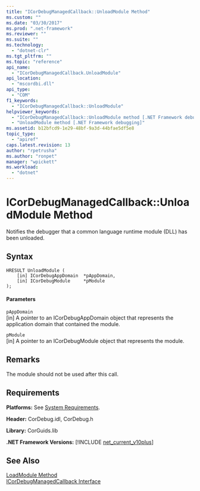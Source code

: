 ```yaml
---
title: "ICorDebugManagedCallback::UnloadModule Method"
ms.custom: ""
ms.date: "03/30/2017"
ms.prod: ".net-framework"
ms.reviewer: ""
ms.suite: ""
ms.technology: 
  - "dotnet-clr"
ms.tgt_pltfrm: ""
ms.topic: "reference"
api_name: 
  - "ICorDebugManagedCallback.UnloadModule"
api_location: 
  - "mscordbi.dll"
api_type: 
  - "COM"
f1_keywords: 
  - "ICorDebugManagedCallback::UnloadModule"
helpviewer_keywords: 
  - "ICorDebugManagedCallback::UnloadModule method [.NET Framework debugging]"
  - "UnloadModule method [.NET Framework debugging]"
ms.assetid: b12bfcd9-1e29-48bf-9a3d-44bfae5df5e8
topic_type: 
  - "apiref"
caps.latest.revision: 13
author: "rpetrusha"
ms.author: "ronpet"
manager: "wpickett"
ms.workload: 
  - "dotnet"
---
```

# ICorDebugManagedCallback::UnloadModule Method
Notifies the debugger that a common language runtime module (DLL) has been unloaded.  
  
## Syntax  
  
```  
HRESULT UnloadModule (  
    [in] ICorDebugAppDomain  *pAppDomain,  
    [in] ICorDebugModule     *pModule  
);  
```  
  
#### Parameters  
 `pAppDomain`  
 [in] A pointer to an ICorDebugAppDomain object that represents the application domain that contained the module.  
  
 `pModule`  
 [in] A pointer to an ICorDebugModule object that represents the module.  
  
## Remarks  
 The module should not be used after this call.  
  
## Requirements  
 **Platforms:** See [System Requirements](../../../../docs/framework/get-started/system-requirements.md).  
  
 **Header:** CorDebug.idl, CorDebug.h  
  
 **Library:** CorGuids.lib  
  
 **.NET Framework Versions:** [!INCLUDE [net_current_v10plus](../../../../includes/net-current-v10plus-md.md)]  
  
## See Also  
 [LoadModule Method](../../../../docs/framework/unmanaged-api/debugging/icordebugmanagedcallback-loadmodule-method.md)  
 [ICorDebugManagedCallback Interface](../../../../docs/framework/unmanaged-api/debugging/icordebugmanagedcallback-interface.md)
